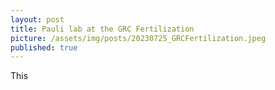 ```yaml
---
layout: post
title: Pauli lab at the GRC Fertilization
picture: /assets/img/posts/20230725_GRCFertilization.jpeg
published: true
---
```

This 
